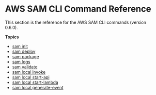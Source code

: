 # AWS SAM CLI Command Reference<a name="serverless-sam-cli-command-reference"></a>

This section is the reference for the AWS SAM CLI commands \(version 0\.6\.0\)\.

**Topics**
+ [sam init](sam-cli-command-reference-sam-init.md)
+ [sam deploy](sam-cli-command-reference-sam-deploy.md)
+ [sam package](sam-cli-command-reference-sam-package.md)
+ [sam logs](sam-cli-command-reference-sam-logs.md)
+ [sam validate](sam-cli-command-reference-sam-validate.md)
+ [sam local invoke](sam-cli-command-reference-sam-local-invoke.md)
+ [sam local start\-api](sam-cli-command-reference-sam-local-start-api.md)
+ [sam local start\-lambda](sam-cli-command-reference-sam-local-start-lambda.md)
+ [sam local generate\-event](sam-cli-command-reference-sam-local-generate-event.md)